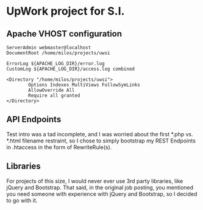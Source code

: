 # UpWork project for S.I.

## Apache VHOST configuration

	ServerAdmin webmaster@localhost
	DocumentRoot /home/milos/projects/uwsi
	
	ErrorLog ${APACHE_LOG_DIR}/error.log
	CustomLog ${APACHE_LOG_DIR}/access.log combined

	<Directory "/home/milos/projects/uwsi">
            Options Indexes MultiViews FollowSymLinks
            AllowOverride All
            Require all granted
	</Directory>


## API Endpoints
Test intro was a tad incomplete, and I was worried about the first *.php vs. *.html filename restraint, so I chose to simply bootstrap my REST Endpoints in .htaccess in the form of RewriteRule(s).

## Libraries
For projects of this size, I would never ever use 3rd party libraries, like jQuery and Bootstrap. That said, in the original job posting, you mentioned you need someone with experience with jQuery and Bootstrap, so I decided to go with it.

